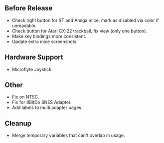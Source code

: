 ## Before Release

- Check right button for ST and Amiga mice, mark as disabled via color if unreadable.
- Check button for Atari CX-22 trackball, fix view (only one button).
- Make key bindings more consistent.
- Update extra mice screenshots.

## Hardware Support

- Microflyte Joystick


## Other

- Fix on NTSC.
- Fix for 8BitDo SNES Adapter.
- Add labels to multi adapter pages.


## Cleanup

- Merge temporary variables that can't overlap in usage.
